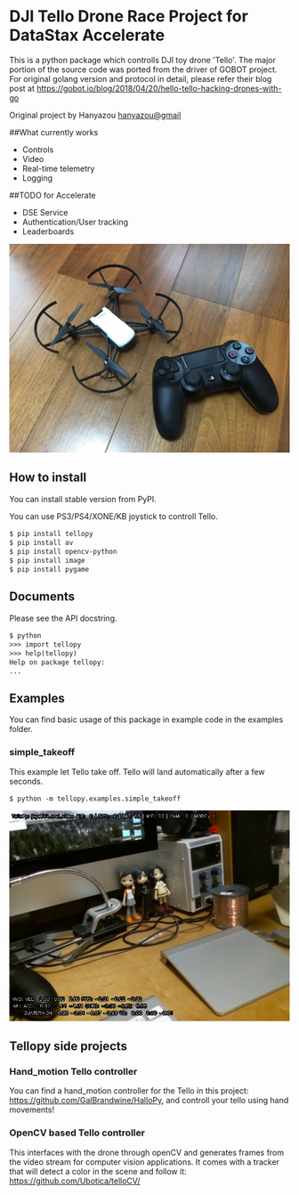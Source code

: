 # DJI Tello Drone Race Project for DataStax Accelerate

This is a python package which controlls DJI toy drone 'Tello'. The major portion of the source
code was ported from the driver of GOBOT project. For original golang version and protocol in
detail, please refer their blog post at
https://gobot.io/blog/2018/04/20/hello-tello-hacking-drones-with-go

Original project by Hanyazou <hanyazou@gmail>


##What currently works
- Controls
- Video
- Real-time telemetry 
- Logging

##TODO for Accelerate
- DSE Service
- Authentication/User tracking
- Leaderboards 

![photo](files/tello-and-gamepad.png)

## How to install
You can install stable version from PyPI.

You can use PS3/PS4/XONE/KB joystick to controll Tello.

```
$ pip install tellopy
$ pip install av
$ pip install opencv-python
$ pip install image
$ pip install pygame

```

## Documents
Please see the API docstring.
```
$ python
>>> import tellopy
>>> help(tellopy)
Help on package tellopy:
...
```

## Examples

You can find basic usage of this package in example code in the examples folder.

### simple_takeoff
This example let Tello take off. Tello will land automatically after a few seconds.

```
$ python -m tellopy.examples.simple_takeoff
```

![photo](files/joystick_and_video.png)

## Tellopy side projects

### Hand_motion Tello controller

You can find a hand_motion controller for the Tello in this project: https://github.com/GalBrandwine/HalloPy,
and controll your tello using hand movements!

###  OpenCV based Tello controller

This interfaces with the drone through openCV and generates frames from the video stream for computer vision applications. It comes with a tracker that will detect a color in the scene and follow it:
https://github.com/Ubotica/telloCV/
 
